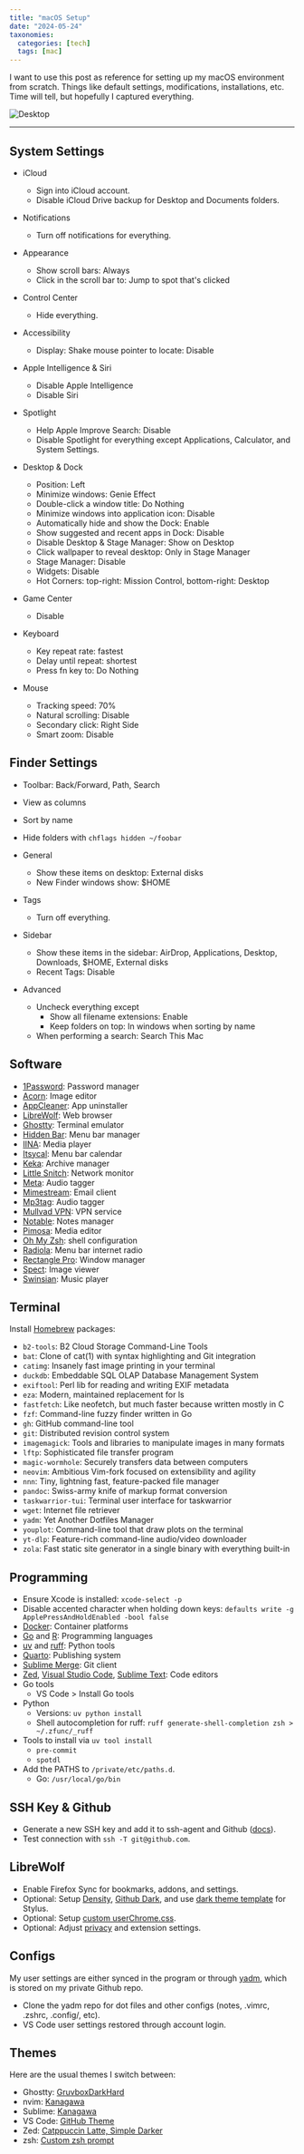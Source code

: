 ```yaml
---
title: "macOS Setup"
date: "2024-05-24"
taxonomies:
  categories: [tech]
  tags: [mac]
---
```


I want to use this post as reference for setting up my macOS environment from scratch. Things like default settings, modifications, installations, etc. Time will tell, but hopefully I captured everything.

![Desktop](/images/2024-05-24/screenshot.jpg)

---

## System Settings

- iCloud
  - Sign into iCloud account.
  - Disable iCloud Drive backup for Desktop and Documents folders.

- Notifications
  - Turn off notifications for everything.

- Appearance
  - Show scroll bars: Always
  - Click in the scroll bar to: Jump to spot that's clicked

- Control Center
  - Hide everything.

- Accessibility
  - Display: Shake mouse pointer to locate: Disable

- Apple Intelligence & Siri
  - Disable Apple Intelligence
  - Disable Siri

- Spotlight
  - Help Apple Improve Search: Disable
  - Disable Spotlight for everything except Applications, Calculator, and System Settings.

- Desktop & Dock
  - Position: Left
  - Minimize windows: Genie Effect
  - Double-click a window title: Do Nothing
  - Minimize windows into application icon: Disable
  - Automatically hide and show the Dock: Enable
  - Show suggested and recent apps in Dock: Disable
  - Disable Desktop & Stage Manager: Show on Desktop
  - Click wallpaper to reveal desktop: Only in Stage Manager
  - Stage Manager: Disable
  - Widgets: Disable
  - Hot Corners: top-right: Mission Control, bottom-right: Desktop

- Game Center
  - Disable

- Keyboard
  - Key repeat rate: fastest
  - Delay until repeat: shortest
  - Press fn key to: Do Nothing

- Mouse
  - Tracking speed: 70%
  - Natural scrolling: Disable
  - Secondary click: Right Side
  - Smart zoom: Disable

## Finder Settings

- Toolbar: Back/Forward, Path, Search
- View as columns
- Sort by name
- Hide folders with `chflags hidden ~/foobar`

- General
  - Show these items on desktop: External disks
  - New Finder windows show: $HOME

- Tags
  - Turn off everything.

- Sidebar
  - Show these items in the sidebar: AirDrop, Applications, Desktop, Downloads, $HOME, External disks
  - Recent Tags: Disable

- Advanced
  - Uncheck everything except
    - Show all filename extensions: Enable
    - Keep folders on top: In windows when sorting by name
  - When performing a search: Search This Mac

## Software

- [1Password](https://1password.com/): Password manager
- [Acorn](https://flyingmeat.com/acorn/): Image editor
- [AppCleaner](https://freemacsoft.net/appcleaner/): App uninstaller
- [LibreWolf](https://librewolf.net/): Web browser
- [Ghostty](https://github.com/ghostty-org/ghostty): Terminal emulator
- [Hidden Bar](https://github.com/dwarvesf/hidden): Menu bar manager
- [IINA](https://github.com/iina/iina): Media player
- [Itsycal](https://github.com/sfsam/Itsycal): Menu bar calendar
- [Keka](https://github.com/aonez/Keka): Archive manager
- [Little Snitch](https://www.obdev.at/products/littlesnitch/): Network monitor
- [Meta](https://www.nightbirdsevolve.com/meta/): Audio tagger
- [Mimestream](https://mimestream.com/): Email client
- [Mp3tag](https://mp3tag.app): Audio tagger
- [Mullvad VPN](https://mullvad.net/en): VPN service
- [Notable](https://github.com/notable/notable): Notes manager
- [Pimosa](https://pimosa.app/): Media editor
- [Oh My Zsh](https://github.com/ohmyzsh/ohmyzsh): shell configuration
- [Radiola](https://github.com/SokoloffA/radiola): Menu bar internet radio
- [Rectangle Pro](https://rectangleapp.com/pro): Window manager
- [Spect](http://stevenf.com/spect/): Image viewer
- [Swinsian](https://swinsian.com/): Music player

## Terminal

Install [Homebrew](https://brew.sh/) packages:

- `b2-tools`: B2 Cloud Storage Command-Line Tools
- `bat`: Clone of cat(1) with syntax highlighting and Git integration
- `catimg`: Insanely fast image printing in your terminal
- `duckdb`: Embeddable SQL OLAP Database Management System
- `exiftool`: Perl lib for reading and writing EXIF metadata
- `eza`: Modern, maintained replacement for ls
- `fastfetch`: Like neofetch, but much faster because written mostly in C
- `fzf`: Command-line fuzzy finder written in Go
- `gh`: GitHub command-line tool
- `git`: Distributed revision control system
- `imagemagick`: Tools and libraries to manipulate images in many formats
- `lftp`: Sophisticated file transfer program
- `magic-wormhole`: Securely transfers data between computers
- `neovim`: Ambitious Vim-fork focused on extensibility and agility
- `nnn`: Tiny, lightning fast, feature-packed file manager
- `pandoc`: Swiss-army knife of markup format conversion
- `taskwarrior-tui`: Terminal user interface for taskwarrior
- `wget`: Internet file retriever
- `yadm`: Yet Another Dotfiles Manager
- `youplot`: Command-line tool that draw plots on the terminal
- `yt-dlp`: Feature-rich command-line audio/video downloader
- `zola`: Fast static site generator in a single binary with everything built-in

## Programming

- Ensure Xcode is installed: `xcode-select -p`
- Disable accented character when holding down keys: `defaults write -g ApplePressAndHoldEnabled -bool false`
- [Docker](https://www.docker.com/): Container platforms
- [Go](https://go.dev/dl) and [R](https://cloud.r-project.org/): Programming languages
- [uv](https://docs.astral.sh/uv/) and [ruff](https://docs.astral.sh/ruff/): Python tools
- [Quarto](https://quarto.org/): Publishing system
- [Sublime Merge](https://www.sublimemerge.com/): Git client
- [Zed](https://zed.dev/), [Visual Studio Code](https://code.visualstudio.com/), [Sublime Text](https://www.sublimetext.com/): Code editors
- Go tools
  - VS Code > Install Go tools
- Python
  - Versions: `uv python install`
  - Shell autocompletion for ruff: `ruff generate-shell-completion zsh > ~/.zfunc/_ruff`
- Tools to install via `uv tool install`
  - `pre-commit`
  - `spotdl`
- Add the PATHS to `/private/etc/paths.d`.
  - Go: `/usr/local/go/bin`

## SSH Key & Github

- Generate a new SSH key and add it to ssh-agent and Github ([docs](https://docs.github.com/en/authentication/connecting-to-github-with-ssh/generating-a-new-ssh-key-and-adding-it-to-the-ssh-agent)).
- Test connection with `ssh -T git@github.com`.

## LibreWolf

- Enable Firefox Sync for bookmarks, addons, and settings.
- Optional: Setup [Density](https://github.com/phil294/density-userstyle), [Github Dark](https://github.com/StylishThemes/GitHub-Dark), and use [dark theme template](https://gist.github.com/pymk/d2052d8e19634d71448bc4421136027a) for Stylus.
- Optional: Setup [custom userChrome.css](https://gist.github.com/pymk/b9624ed1c4038648b2508df287d3616c).
- Optional: Adjust [privacy](https://github.com/allo-/ffprofile) and extension settings.

## Configs

My user settings are either synced in the program or through [yadm](https://github.com/yadm-dev/yadm), which is stored on my private Github repo.

- Clone the yadm repo for dot files and other configs (notes, .vimrc, .zshrc, .config/, etc).
- VS Code user settings restored through account login.

## Themes

Here are the usual themes I switch between:

- Ghostty: [GruvboxDarkHard](https://ghostty.org/docs/features/theme)
- nvim: [Kanagawa](https://github.com/rebelot/kanagawa.nvim)
- Sublime: [Kanagawa](https://github.com/CodeAndGin/kanagawa-sublime-text)
- VS Code: [GitHub Theme](https://marketplace.visualstudio.com/items?itemName=GitHub.github-vscode-theme)
- Zed: [Catppuccin Latte, Simple Darker](https://zed-themes.com/themes)
- zsh: [Custom zsh prompt](https://gist.github.com/pymk/799c73d87fdb11984d79642f42b4cf65)
